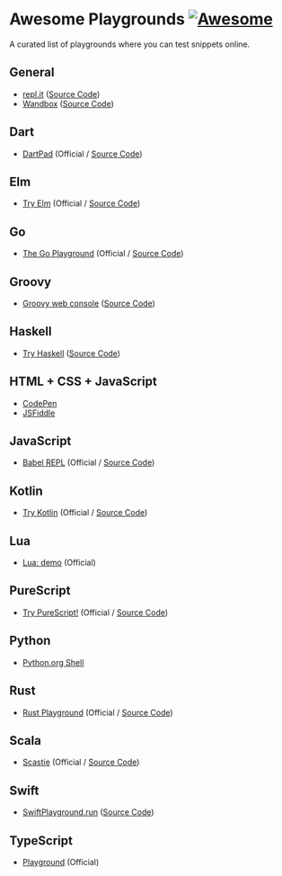 # Awesome Playgrounds [![Awesome](https://awesome.re/badge-flat.svg)](https://awesome.re)
A curated list of playgrounds where you can test snippets online.

## General
- [repl.it](https://repl.it) ([Source Code](https://github.com/replit/repl.it))
- [Wandbox](https://wandbox.org) ([Source Code](https://github.com/melpon/wandbox))

## Dart
- [DartPad](https://dartpad.dartlang.org) (Official / [Source Code](https://github.com/dart-lang/dart-pad))

## Elm
- [Try Elm](http://elm-lang.org/try) (Official / [Source Code](https://github.com/elm-lang/elm-lang.org))

## Go
- [The Go Playground](https://play.golang.org) (Official / [Source Code](https://go.googlesource.com/playground))

## Groovy
- [Groovy web console](https://groovyconsole.appspot.com) ([Source Code](https://github.com/glaforge/groovywebconsole))

## Haskell
- [Try Haskell](https://www.tryhaskell.org) ([Source Code](https://github.com/tryhaskell/tryhaskell))

## HTML + CSS + JavaScript
- [CodePen](https://codepen.io)
- [JSFiddle](https://jsfiddle.net)

## JavaScript
- [Babel REPL](https://babeljs.io/repl/) (Official / [Source Code](https://github.com/babel/website))

## Kotlin
- [Try Kotlin](https://try.kotlinlang.org/) (Official / [Source Code](https://github.com/JetBrains/kotlin-web-demo))

## Lua
- [Lua: demo](https://www.lua.org/demo.html) (Official)

## PureScript
- [Try PureScript!](http://try.purescript.org/) (Official / [Source Code](https://github.com/purescript/trypurescript))

## Python
- [Python.org Shell](https://www.python.org/shell/)

## Rust
- [Rust Playground](https://play.rust-lang.org) (Official / [Source Code](https://github.com/integer32llc/rust-playground))

## Scala
- [Scastie](https://scastie.scala-lang.org) (Official / [Source Code](https://github.com/scalacenter/scastie))

## Swift
- [SwiftPlayground.run](http://online.swiftplayground.run) ([Source Code](https://github.com/krzyzanowskim/OnlineSwiftPlayground))

## TypeScript
- [Playground](https://www.typescriptlang.org/play/) (Official)
